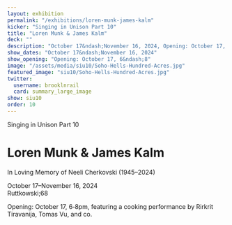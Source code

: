 ```yaml
---
layout: exhibition
permalink: "/exhibitions/loren-munk-james-kalm"
kicker: "Singing in Unison Part 10"
title: "Loren Munk & James Kalm"
deck: ""
description: "October 17&ndash;November 16, 2024, Opening: October 17, 6&ndash;8 p.m. — The paintings of Loren Munk, and the videos of his pseudonym James Kalm"
show_dates: "October 17&ndash;November 16, 2024"
show_opening: "Opening: October 17, 6&ndash;8"
image: "/assets/media/siu10/Soho-Hells-Hundred-Acres.jpg"
featured_image: "siu10/Soho-Hells-Hundred-Acres.jpg"
twitter:
  username: brooklnrail
  card: summary_large_image
show: siu10
order: 10
---
```


<div class="lead margin-bottom-105 tablet:margin-bottom-3">
  <p class="font-sans-sm tablet-lg:font-sans-lg measure-2 text-medium text-italic">Singing in Unison Part 10</p>
  <h1 class="margin-y-2 line-height-sans-1 font-sans-2xl mobile-lg:font-sans-2xl tablet-lg:margin-y-3 tablet-lg:font-sans-3xl measure-2 text-thin margin-0 text-italic">Loren Munk & James Kalm</h1>
  <p class="font-sans-md tablet:font-sans-lg measure-2 text-light">In Loving Memory of Neeli Cherkovski (1945–2024)</p>
  
  <p class="font-sans-md tablet-lg:font-sans-lg measure-2 text-light">October 17&ndash;November 16, 2024 <br/> Ruttkowski;68 <a class="padding-x-1 text-no-underline" href="https://maps.app.goo.gl/LvXGE4t31P5T7hPF7"><span class="hover:border-bottom-2px"></span> <i class="fas fa-map-marked-alt"></i></a></p>
  <p class="font-sans-2xs mobile-lg:font-sans-sm tablet-lg:font-sans-md measure-3 text-light">Opening: October 17, 6&dash;8pm, featuring a cooking performance by Rirkrit Tiravanija, Tomas Vu, and co.</p>
</div>
